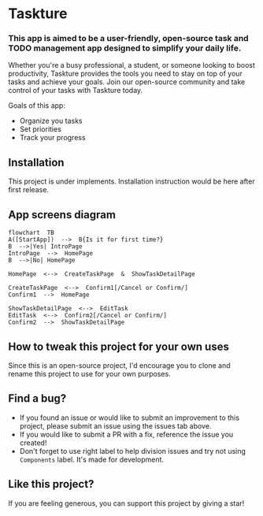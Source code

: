 # Taskture

### This app is aimed to be a user-friendly, open-source task and TODO management app designed to simplify your daily life.

Whether you're a busy professional, a student, or someone looking to boost productivity, Taskture provides the tools you need to stay on top of your tasks and achieve your goals.
Join our open-source community and take control of your tasks with Taskture today.

Goals of this app:
- Organize you tasks
- Set priorities
- Track your progress

## Installation
This project is under implements. Installation instruction would be here after first release.

## App screens diagram
```mermaid
flowchart  TB
A([StartApp])  -->  B{Is it for first time?}
B  -->|Yes| IntroPage
IntroPage  -->  HomePage
B  -->|No| HomePage

HomePage  <-->  CreateTaskPage  &  ShowTaskDetailPage

CreateTaskPage  <-->  Confirm1[/Cancel or Confirm/]
Confirm1  -->  HomePage

ShowTaskDetailPage  <-->  EditTask
EditTask  <-->  Confirm2[/Cancel or Confirm/]
Confirm2  -->  ShowTaskDetailPage
```

## How to tweak this project for your own uses
Since this is an open-source project, I'd encourage you to clone and rename this project to use for your own purposes.

## Find a bug?
- If you found an issue or would like to submit an improvement to this project, please submit an issue using the issues tab above.
- If you would like to submit a PR with a fix, reference the issue you created!
- Don't forget to use right label to help division issues and try not using `Components` label. It's made for development.

## Like this project?
If you are feeling generous, you can support this project by giving a star!
